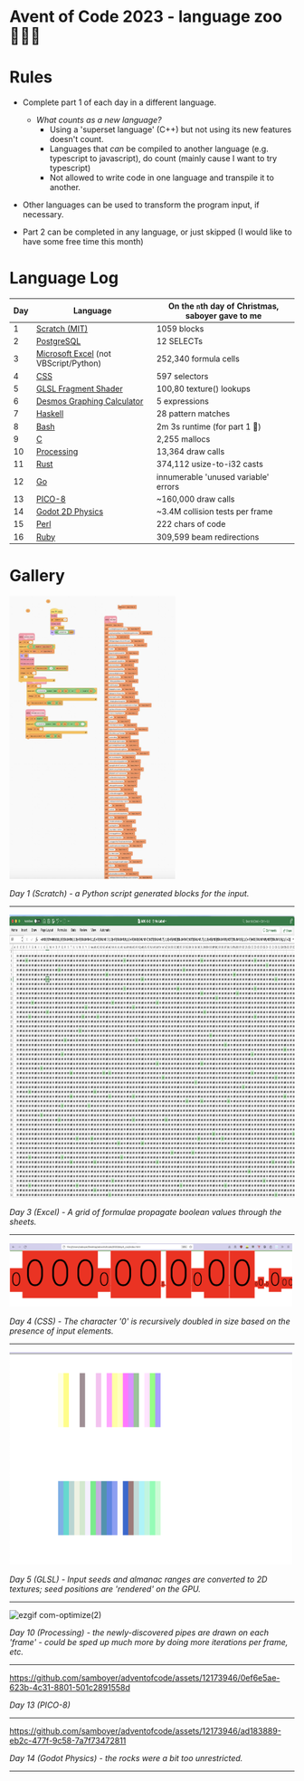 # Avent of Code 2023 - language zoo 🦒🦏🦓

# Rules

- Complete part 1 of each day in a different language.
  - _What counts as a new language?_
    - Using a 'superset language' (C++) but not using its new features doesn't count.
    - Languages that _can_ be compiled to another language (e.g. typescript to javascript), do count (mainly cause I want to try typescript)
    - Not allowed to write code in one language and transpile it to another.
- Other languages can be used to transform the program input, if necessary.

- Part 2 can be completed in any language, or just skipped (I would like to have some free time this month)

# Language Log

| Day | Language                                  | On the `n`th day of Christmas, saboyer gave to me |
| --- | ----------------------------------------- | ----------- |
| 1   | [Scratch (MIT)](https://scratch.mit.edu/) | 1059 blocks |
| 2   | [PostgreSQL](https://www.postgresql.org/)  | 12 SELECTs  |
| 3   | [Microsoft Excel](https://www.microsoft.com/en-gb/microsoft-365/excel) (not VBScript/Python)| 252,340 formula cells |
| 4   | [CSS](https://developer.mozilla.org/en-US/docs/Web/CSS) | 597 selectors  |
| 5   | [GLSL Fragment Shader](https://www.khronos.org/opengl/wiki/Fragment_Shader) | 100,80 texture() lookups  |
| 6   | [Desmos Graphing Calculator](https://www.desmos.com/calculator/rxfzqlgozn) | 5 expressions  |
| 7   | [Haskell](https://haskell.org) | 28 pattern matches  |
| 8   | [Bash](https://www.gnu.org/software/bash/manual/) | 2m 3s runtime (for part 1 😬) |
| 9   | [C](https://en.wikipedia.org/wiki/C_(programming_language)/) | 2,255 mallocs |
| 10  | [Processing](https://processing.org/) | 13,364 draw calls |
| 11 | [Rust](https://rust-lang.org) | 374,112 usize-to-i32 casts |
| 12 | [Go](https://golang.org) | innumerable 'unused variable' errors |
| 13 | [PICO-8](https://www.lexaloffle.com/pico-8.php) | ~160,000 draw calls |
| 14 | [Godot 2D Physics](https://godotengine.org/) | ~3.4M collision tests per frame |
| 15 | [Perl](https://www.perl.org/) | 222 chars of code |
| 16 | [Ruby](https://www.ruby-lang.org/en/) | 309,599 beam redirections |


# Gallery

<img src="2023/gallery/day1.jpg" alt="drawing" height="500"/>

_Day 1 (Scratch) - a Python script generated blocks for the input._

---

<img src="2023/gallery/day3.png" height="500"/>

_Day 3 (Excel) - A grid of formulae propagate boolean values through the sheets._

---

<img src="2023/gallery/day4.png" width="500"/>

_Day 4 (CSS) - The character '0' is recursively doubled in size based on the presence of input elements._

---

<img src="2023/gallery/day5.png" width="500"/>

_Day 5 (GLSL) - Input seeds and almanac ranges are converted to 2D textures; seed positions are 'rendered' on the GPU._

---

![ezgif com-optimize(2)](https://github.com/samboyer/adventofcode/assets/12173946/c56a37f2-8d12-402d-8960-2d85434189ac)


_Day 10 (Processing) - the newly-discovered pipes are drawn on each 'frame' - could be sped up much more by doing more iterations per frame, etc._

---

https://github.com/samboyer/adventofcode/assets/12173946/0ef6e5ae-623b-4c31-8801-501c2891558d

_Day 13 (PICO-8)_

---



https://github.com/samboyer/adventofcode/assets/12173946/ad183889-eb2c-477f-9c58-7a7f73472811



_Day 14 (Godot Physics) - the rocks were a bit too unrestricted._

---
